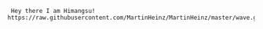      Hey there I am Himangsu! https://raw.githubusercontent.com/MartinHeinz/MartinHeinz/master/wave.gif
